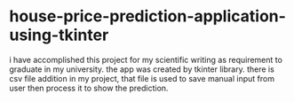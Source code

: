 # house-price-prediction-application-using-tkinter
i have accomplished this project for my scientific writing as requirement to graduate in my university.
the app was created by tkinter library.
there is csv file addition in my project, that file is used to save manual input from user then process it to show the prediction.

